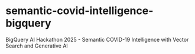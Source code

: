 # semantic-covid-intelligence-bigquery
BigQuery AI Hackathon 2025 - Semantic COVID-19 Intelligence with Vector Search and Generative AI
